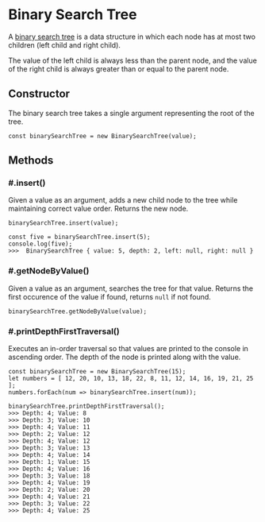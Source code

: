 # Binary Search Tree
A [binary search tree](https://en.wikipedia.org/wiki/Binary_search_tree) is a data structure in which each node has at most two children (left child and right child).

The value of the left child is always less than the parent node, and the value of the right child is always greater than or equal to the parent node.

## Constructor
The binary search tree takes a single argument representing the root of the tree.
```
const binarySearchTree = new BinarySearchTree(value);
```

## Methods
### \#.insert()
Given a value as an argument, adds a new child node to the tree while maintaining correct value order. Returns the new node.
```
binarySearchTree.insert(value);

const five = binarySearchTree.insert(5);
console.log(five);
>>>  BinarySearchTree { value: 5, depth: 2, left: null, right: null }
```

### \#.getNodeByValue()
Given a value as an argument, searches the tree for that value. Returns the first occurence of the value if found, returns `null` if not found. 
```
binarySearchTree.getNodeByValue(value);
```

### \#.printDepthFirstTraversal()
Executes an in-order traversal so that values are printed to the console in ascending order. The depth of the node is printed along with the value.
```
const binarySearchTree = new BinarySearchTree(15);
let numbers = [ 12, 20, 10, 13, 18, 22, 8, 11, 12, 14, 16, 19, 21, 25 ];
numbers.forEach(num => binarySearchTree.insert(num));

binarySearchTree.printDepthFirstTraversal();
>>> Depth: 4; Value: 8
>>> Depth: 3; Value: 10
>>> Depth: 4; Value: 11
>>> Depth: 2; Value: 12
>>> Depth: 4; Value: 12
>>> Depth: 3; Value: 13
>>> Depth: 4; Value: 14
>>> Depth: 1; Value: 15
>>> Depth: 4; Value: 16
>>> Depth: 3; Value: 18
>>> Depth: 4; Value: 19
>>> Depth: 2; Value: 20
>>> Depth: 4; Value: 21
>>> Depth: 3; Value: 22
>>> Depth: 4; Value: 25
```